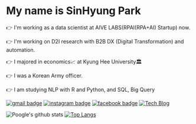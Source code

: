 # My name is SinHyung Park

:point_right: I'm working as a data scientist at AIVE LABS(RPAI(RPA+AI) Startup) now.

:point_right: I'm working on D2I research with B2B DX (Digital Transformation) and automation.

:point_right: I majored in economics:chart_with_upwards_trend: at Kyung Hee University🏛

:point_right: I was a Korean Army officer.

:point_right: I am studying NLP with R and  Python, and SQL, Big Query

[![gmail badge](https://img.shields.io/badge/-Gmail-b23121?style=flat-square&logo=Gmail&logoColor=white&link=mailto:tlsgud313@gmail.com)](mailto:tlsgud313@gmail.com) [![instagram badge](https://img.shields.io/badge/-Instagram-dd2a7b?style=flat-square&logo=instagram&logoColor=white&link=https://https://www.instagram.com/p_new_h/)](https://www.instagram.com/p_new_h/) [![facebook badge](https://img.shields.io/badge/-Facebook-1778f2?style=flat-square&logo=facebook&logoColor=white&link=https://www.facebook.com/profile.php?id=100027018335595)](https://www.facebook.com/profile.php?id=100027018335595)
    <a href="https://neip313.github.io/">
      <img alt="Tech Blog" src="http://img.shields.io/badge/-Tech%20blog-black?style=flat-square&logo=github&link=https://neip313.github.io" />
    </a>  


![Poogle's github stats](https://github-readme-stats.vercel.app/api?username=neip313&show_icons=true)
[![Top Langs](https://github-readme-stats.vercel.app/api/top-langs/?username=neip313&layout=compact)](https://github.com/neip313/github-readme-stats)
